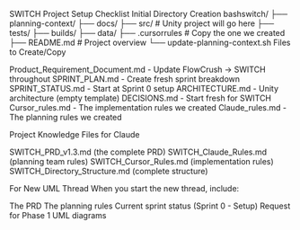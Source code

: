 SWITCH Project Setup Checklist
Initial Directory Creation
bashswitch/
├── planning-context/
├── docs/
├── src/                    # Unity project will go here
├── tests/
├── builds/
├── data/
├── .cursorrules            # Copy the one we created
├── README.md               # Project overview
└── update-planning-context.sh
Files to Create/Copy

Product_Requirement_Document.md - Update FlowCrush → SWITCH throughout
SPRINT_PLAN.md - Create fresh sprint breakdown
SPRINT_STATUS.md - Start at Sprint 0 setup
ARCHITECTURE.md - Unity architecture (empty template)
DECISIONS.md - Start fresh for SWITCH
Cursor_rules.md - The implementation rules we created
Claude_rules.md - The planning rules we created

Project Knowledge Files for Claude

SWITCH_PRD_v1.3.md (the complete PRD)
SWITCH_Claude_Rules.md (planning team rules)
SWITCH_Cursor_Rules.md (implementation rules)
SWITCH_Directory_Structure.md (complete structure)

For New UML Thread
When you start the new thread, include:

The PRD
The planning rules
Current sprint status (Sprint 0 - Setup)
Request for Phase 1 UML diagrams